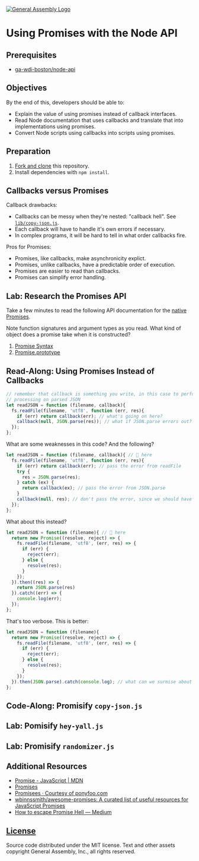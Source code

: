 [![General Assembly Logo](https://camo.githubusercontent.com/1a91b05b8f4d44b5bbfb83abac2b0996d8e26c92/687474703a2f2f692e696d6775722e636f6d2f6b6538555354712e706e67)](https://generalassemb.ly/education/web-development-immersive)

# Using Promises with the Node API

## Prerequisites

-   [ga-wdi-boston/node-api](https://github.com/ga-wdi-boston/node-api)

## Objectives

By the end of this, developers should be able to:

-   Explain the value of using promises instead of callback interfaces.
-   Read Node documentation that uses callbacks and translate that into
    implementations using promises.
-   Convert Node scripts using callbacks into scripts using promises.

## Preparation

1.  [Fork and clone](https://github.com/ga-wdi-boston/meta/wiki/ForkAndClone)
    this repository.
1.  Install dependencies with `npm install`.

## Callbacks versus Promises

Callback drawbacks:

-   Callbacks can be messy when they're nested: "callback hell". See [`lib/copy-json.js`](lib/copy-json.js).
-   Each callback will have to handle it's own errors if necessary.
-   In complex programs, it will be hard to tell in what order callbacks fire.

Pros for Promises:

-   Promises, like callbacks, make asynchronicity explict.
-   Promises, unlike callbacks, have a predictable order of execution.
-   Promises are easier to read than callbacks.
-   Promises can simplify error handling.

## Lab: Research the Promises API

Take a few minutes to read the following API documentation for the [native
Promises](https://developer.mozilla.org/en-US/docs/Web/JavaScript/Reference/Global_Objects/Promise).

Note function signatures and argument types as you read. What kind of object
does a promise take when it is constructed?

1.  [Promise Syntax](https://developer.mozilla.org/en-US/docs/Web/JavaScript/Reference/Global_Objects/Promise#Syntax)
1.  [Promise.prototype](https://developer.mozilla.org/en-US/docs/Web/JavaScript/Reference/Global_Objects/Promise#Methods_2)

## Read-Along: Using Promises Instead of Callbacks

```js
// remember that callback is something you write, in this case to perform some
// processing on parsed JSON
let readJSON = function (filename, callback){
  fs.readFile(filename, 'utf8', function (err, res){
    if (err) return callback(err); // what's going on here?
    callback(null, JSON.parse(res)); // what if JSON.parse errors out?
  });
};
```

What are some weaknesses in this code? And the following?

```js
let readJSON = function (filename, callback){ // 👀 here
  fs.readFile(filename, 'utf8', function (err, res){
    if (err) return callback(err); // pass the error from readFile
    try {
      res = JSON.parse(res);
    } catch (ex) {
      return callback(ex); // pass the error from JSON.parse
    }
    callback(null, res); // don't pass the error, since we should have caught it
  });
};
```

What about this instead?

```js
let readJSON = function (filename){ // 👀 here
  return new Promise((resolve, reject) => {
    fs.readFile(filename, 'utf8', (err, res) => {
      if (err) {
        reject(err);
      } else {
        resolve(res);
      }
    });
  }).then((res) => {
    return JSON.parse(res)
  }).catch((err) => {
    console.log(err);
  });
};
```

That's too verbose. This is better:

```js
let readJSON = function (filename){
  return new Promise((resolve, reject) => {
    fs.readFile(filename, 'utf8', (err, res) => {
      if (err) {
        reject(err);
      } else {
        resolve(res);
      }
    });
  }).then(JSON.parse).catch(console.log); // what can we surmise about .then?
};
```

## Code-Along: Promisify `copy-json.js`

## Lab: Pomisify `hey-yall.js`

## Lab: Promisify `randomizer.js`

## Additional Resources

-   [Promise - JavaScript | MDN](https://developer.mozilla.org/en-US/docs/Web/JavaScript/Reference/Global_Objects/Promise)
-   [Promises](https://www.promisejs.org/)
-   [Promisees · Courtesy of ponyfoo.com](http://bevacqua.github.io/promisees/)
-   [wbinnssmith/awesome-promises: A curated list of useful resources for JavaScript Promises](https://github.com/wbinnssmith/awesome-promises)
-   [How to escape Promise Hell — Medium](https://medium.com/@pyrolistical/how-to-get-out-of-promise-hell-8c20e0ab0513#.4wtj9hlvw)

## [License](LICENSE)

Source code distributed under the MIT license. Text and other assets copyright
General Assembly, Inc., all rights reserved.
